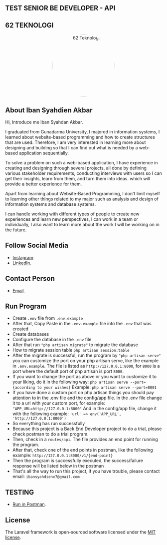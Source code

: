 ## TEST SENIOR BE DEVELOPER - API
## 62 TEKNOLOGI

<center>
    <div align="center">
        <center>
            <a href="https://www.62teknologi.com/" target="_blank">
                <center>
                    <img src="https://www.62teknologi.com/images/logo.png" width="200" alt="62 Teknologi" title="62 Teknologi" style='border-radius: 50% !important'>
                </center>
            </a>
        </center>
    </div>
</center>

## About Iban Syahdien Akbar

Hi, Introduce me Iban Syahdan Akbar.

I graduated from Gunadarma University, I majored in information systems, I learned about website-based programming and how to create structures that are used. Therefore, I am very interested in learning more about designing and building so that I can find out what is needed by a web-based application sequentially. 

To solve a problem on such a web-based application, I have experience in creating and designing through several projects, all done by defining various stakeholder requirements, conducting interviews with users so I can get their insights, learn from them, and turn them into ideas. which will provide a better experience for them. 

Apart from learning about Website-Based Programming, I don't limit myself to learning other things related to my major such as analysis and design of information systems and database systems. 

I can handle working with different types of people to create new experiences and learn new perspectives, I can work in a team or individually, I also want to learn more about the work I will be working on in the future.

## Follow Social Media

- [Instagram](https://www.instagram.com/ibansyah_/).
- [LinkedIn](https://www.linkedin.com/in/ibansyahdien/).

## Contact Person

- [Email](mailto:ibansyahdienx7@gmail.com?subject=Halo%20Iban%20Syahdien).

## Run Program

- Create `.env` file from `.env.example`
- After that, Copy Paste in the `.env.example` file into the `.env` that was created
- Create databases
- Configure the database in the `.env` file
- After that run `"php artisan migrate"` to migrate the database
- How to migrate session table `php artisan session:table`
- After the migrate is successful, run the program by `"php artisan serve"` you can customize the port on your php artisan serve, like the example in `.env.example`. The file is listed as `http://127.0.0.1:8000`, for `8000` is a port where the default port of php artisan is port `8000`.
- If you want to change the port as above or you want to customize it to your liking, do it in the following way: `php artisan serve --port={according to your wishes}`
Example: `php artisan serve --port=8001`
- If you have done a custom port on php artisan things you should pay attention to in the .env file and the config/app file.
In the .env file change it to a url with your custom port, for example: `"APP_URL=http://127.0.0.1:8000"`
And in the config/app file, change it with the following example: `'url' => env('APP_URL', 'http://127.0.0.1:8000')`
- So everything has run successfully
- Because this project is a Back End Developer project to do a trial, please check postman to do a trial program.
- Then, check in a `routes/api`. The file provides an end point for running the program.
- After that, check one of the end points in postman, like the following example: `http://127.0.0.1:8000/v1/{end-point}`
- Then the program is successfully executed, the success/failure response will be listed below in the postman
- That's all the way to run this project, if you have trouble, please contact email: `ibansyahdienx7@gmail.com`

## TESTING 
- [Run in Postman](https://documenter.getpostman.com/view/25222741/2s935sn29V).

## License

The Laravel framework is open-sourced software licensed under the [MIT license](https://opensource.org/licenses/MIT).
